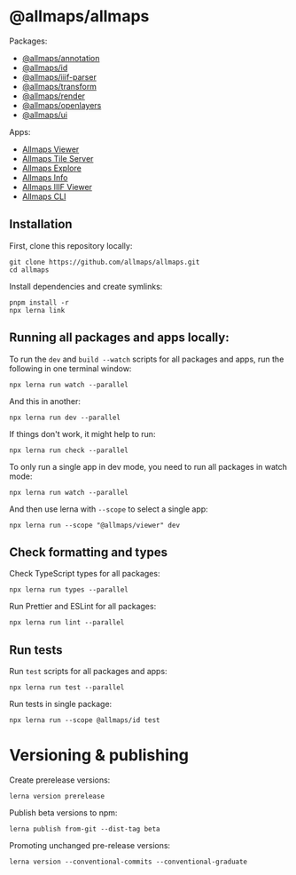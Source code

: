 # @allmaps/allmaps

Packages:

- [@allmaps/annotation](packages/annotation)
- [@allmaps/id](packages/id)
- [@allmaps/iiif-parser](packages/iiif-parser)
- [@allmaps/transform](packages/transform)
- [@allmaps/render](packages/render)
- [@allmaps/openlayers](packages/openlayers)
- [@allmaps/ui](packages/ui)

Apps:

- [Allmaps Viewer](apps/viewer)
- [Allmaps Tile Server](apps/tileserver)
- [Allmaps Explore](apps/explore)
- [Allmaps Info](apps/info)
- [Allmaps IIIF Viewer](apps/iiif)
- [Allmaps CLI](apps/cli)

## Installation

First, clone this repository locally:

    git clone https://github.com/allmaps/allmaps.git
    cd allmaps

Install dependencies and create symlinks:

    pnpm install -r
    npx lerna link

## Running all packages and apps locally:

To run the `dev` and `build --watch` scripts for all packages and apps, run the following in one terminal window:

    npx lerna run watch --parallel

And this in another:

    npx lerna run dev --parallel

If things don't work, it might help to run:

    npx lerna run check --parallel

To only run a single app in dev mode, you need to run all packages in watch mode:

    npx lerna run watch --parallel

And then use lerna with `--scope` to select a single app:

    npx lerna run --scope "@allmaps/viewer" dev

## Check formatting and types

Check TypeScript types for all packages:

    npx lerna run types --parallel

Run Prettier and ESLint for all packages:

    npx lerna run lint --parallel

## Run tests

Run `test` scripts for all packages and apps:

    npx lerna run test --parallel

Run tests in single package:

    npx lerna run --scope @allmaps/id test

# Versioning & publishing

Create prerelease versions:

    lerna version prerelease

Publish beta versions to npm:

    lerna publish from-git --dist-tag beta

Promoting unchanged pre-release versions:

    lerna version --conventional-commits --conventional-graduate
